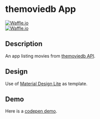 # themoviedb App

[![Waffle.io](https://img.shields.io/badge/Build-0.1.0-green.svg)]() <br>
[![Waffle.io](https://img.shields.io/badge/Status-Still_working_on-yellow.svg)]() <br>


## Description
An app listing movies from [themoviedb API](https://www.themoviedb.org/documentation/api).


## Design
Use of [Material Design Lite](https://getmdl.io) as template.


## Demo
Here is a [codepen demo](http://codepen.io/tocausan/full/mOmKxj/).
